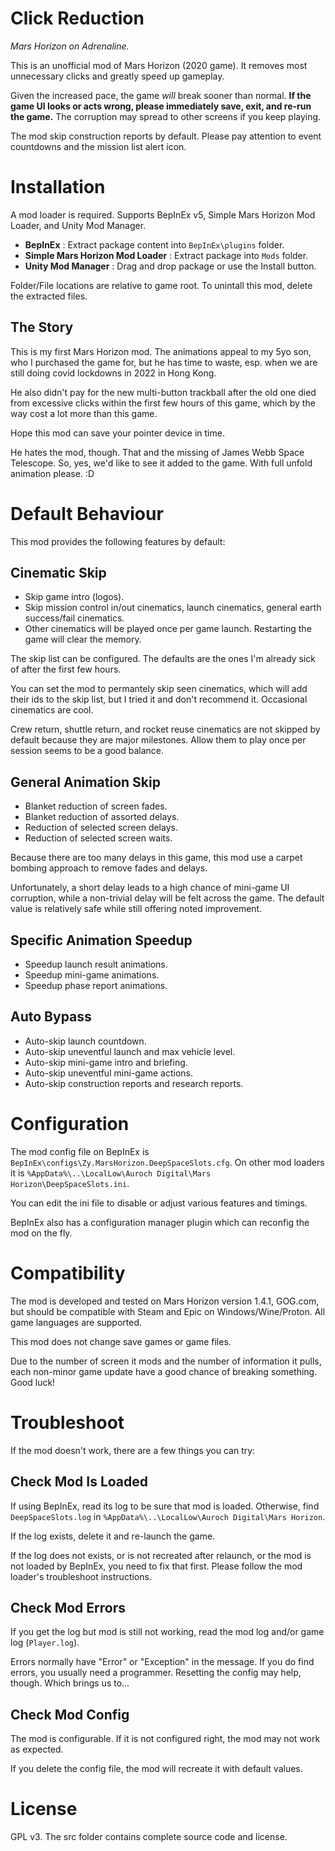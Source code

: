 # Click Reduction #

*Mars Horizon on Adrenaline.*

This is an unofficial mod of Mars Horizon (2020 game).
It removes most unnecessary clicks and greatly speed up gameplay.

Given the increased pace, the game *will* break sooner than normal.
**If the game UI looks or acts wrong, please immediately save, exit, and re-run the game.**
The corruption may spread to other screens if you keep playing.

The mod skip construction reports by default.
Please pay attention to event countdowns and the mission list alert icon.


# Installation #

A mod loader is required.
Supports BepInEx v5, Simple Mars Horizon Mod Loader, and Unity Mod Manager.

* **BepInEx** : Extract package content into `BepInEx\plugins` folder.
* **Simple Mars Horizon Mod Loader** : Extract package into `Mods` folder.
* **Unity Mod Manager** : Drag and drop package or use the Install button.

Folder/File locations are relative to game root.
To unintall this mod, delete the extracted files.


## The Story ##

This is my first Mars Horizon mod.
The animations appeal to my 5yo son, who I purchased the game for, but he has time to waste,
esp. when we are still doing covid lockdowns in 2022 in Hong Kong.

He also didn't pay for the new multi-button trackball after the old one died from excessive clicks within the first few hours of this game,
which by the way cost a lot more than this game.

Hope this mod can save your pointer device in time.

He hates the mod, though.  That and the missing of James Webb Space Telescope.
So, yes, we'd like to see it added to the game.  With full unfold animation please. :D


# Default Behaviour #

This mod provides the following features by default:

## Cinematic Skip ##

* Skip game intro (logos).
* Skip mission control in/out cinematics, launch cinematics, general earth success/fail cinematics.
* Other cinematics will be played once per game launch.  Restarting the game will clear the memory.

The skip list can be configured.  The defaults are the ones I'm already sick of after the first few hours.

You can set the mod to permantely skip seen cinematics, which will add their ids to the skip list,
but I tried it and don't recommend it.  Occasional cinematics are cool.

Crew return, shuttle return, and rocket reuse cinematics are not skipped by default because they are major milestones.
Allow them to play once per session seems to be a good balance.

## General Animation Skip ##

* Blanket reduction of screen fades.
* Blanket reduction of assorted delays.
* Reduction of selected screen delays.
* Reduction of selected screen waits.

Because there are too many delays in this game,
this mod use a carpet bombing approach to remove fades and delays.

Unfortunately, a short delay leads to a high chance of mini-game UI corruption,
while a non-trivial delay will be felt across the game.
The default value is relatively safe while still offering noted improvement.

## Specific Animation Speedup ##

* Speedup launch result animations.
* Speedup mini-game animations.
* Speedup phase report animations.

## Auto Bypass ##

* Auto-skip launch countdown.
* Auto-skip uneventful launch and max vehicle level.
* Auto-skip mini-game intro and briefing.
* Auto-skip uneventful mini-game actions.
* Auto-skip construction reports and research reports.


# Configuration #

The mod config file on BepInEx is `BepInEx\configs\Zy.MarsHorizon.DeepSpaceSlots.cfg`.
On other mod loaders it is `%AppData%\..\LocalLow\Auroch Digital\Mars Horizon\DeepSpaceSlots.ini`.

You can edit the ini file to disable or adjust various features and timings.

BepInEx also has a configuration manager plugin which can reconfig the mod on the fly.


# Compatibility #

The mod is developed and tested on Mars Horizon version 1.4.1, GOG.com,
but should be compatible with Steam and Epic on Windows/Wine/Proton.
All game languages are supported.

This mod does not change save games or game files.

Due to the number of screen it mods and the number of information it pulls,
each non-minor game update have a good chance of breaking something.
Good luck!


# Troubleshoot #

If the mod doesn't work, there are a few things you can try:

## Check Mod Is Loaded

If using BepInEx, read its log to be sure that mod is loaded.
Otherwise, find `DeepSpaceSlots.log` in `%AppData%\..\LocalLow\Auroch Digital\Mars Horizon`.

If the log exists, delete it and re-launch the game.

If the log does not exists, or is not recreated after relaunch, or the mod is not loaded by BepInEx,
you need to fix that first.  Please follow the mod loader's troubleshoot instructions.

## Check Mod Errors

If you get the log but mod is still not working, read the mod log and/or game log (`Player.log`).

Errors normally have "Error" or "Exception" in the message.
If you do find errors, you usually need a programmer.
Resetting the config may help, though.  Which brings us to...

## Check Mod Config

The mod is configurable.  If it is not configured right, the mod may not work as expected.

If you delete the config file, the mod will recreate it with default values.


# License #

GPL v3.  The src folder contains complete source code and license.